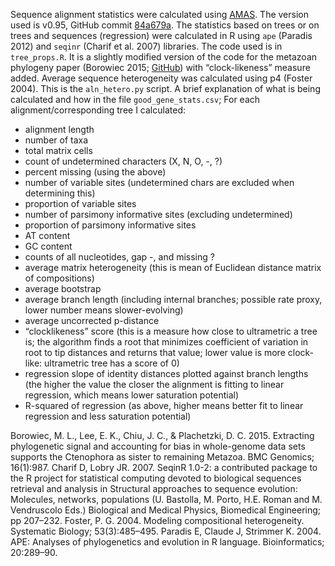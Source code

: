 Sequence alignment statistics were calculated using [AMAS]( https://peerj.com/preprints/1355/). The version used is v0.95, GitHub commit [84a679a]( https://github.com/marekborowiec/AMAS/commit/84a679ac71bc64ef94cb9d606dd535ae82226e25).
The statistics based on trees or on trees and sequences (regression) were calculated in R using `ape` (Paradis 2012) and `seqinr` (Charif et al. 2007) libraries. The code used is in `tree_props.R`. It is a slightly modified version of the code for the metazoan phylogeny paper (Borowiec 2015; [GitHub]( https://github.com/marekborowiec/metazoan_phylogenomics)) with “clock-likeness” measure added.
Average sequence heterogeneity was calculated using p4 (Foster 2004). This is the `aln_hetero.py` script.
A brief explanation of what is being calculated and how in the file `good_gene_stats.csv`; For each alignment/corresponding tree I calculated:
* alignment length
* number of taxa
* total matrix cells
* count of undetermined characters (X, N, O, -, ?)
* percent missing (using the above)
* number of variable sites (undetermined chars are excluded when determining this)
* proportion of variable sites
* number of parsimony informative sites (excluding undetermined)
* proportion of parsimony informative sites
* AT content
* GC content
* counts of all nucleotides, gap -, and missing ?
* average matrix heterogeneity (this is mean of Euclidean distance matrix of compositions)
* average bootstrap
* average branch length (including internal branches; possible rate proxy, lower number means slower-evolving)
* average uncorrected p-distance
* “clocklikeness” score (this is a measure how close to ultrametric a tree is; the algorithm finds a root that minimizes coefficient of variation in root to tip distances and returns that value; lower value is more clock-like: ultrametric tree has a score of 0)
* regression slope of identity distances plotted against branch lengths (the higher the value the closer the alignment is fitting to linear regression, which means lower saturation potential)
* R-squared of regression (as above, higher means better fit to linear regression and less saturation potential)

Borowiec, M. L., Lee, E. K., Chiu, J. C., & Plachetzki, D. C. 2015. Extracting phylogenetic signal and accounting for bias in whole-genome data sets supports the Ctenophora as sister to remaining Metazoa. BMC Genomics; 16(1):987.
Charif D, Lobry JR. 2007. SeqinR 1.0-2: a contributed package to the R project for statistical computing devoted to biological sequences retrieval and analysis in Structural approaches to sequence evolution: Molecules, networks, populations (U. Bastolla, M. Porto, H.E. Roman and M. Vendruscolo Eds.) Biological and Medical Physics, Biomedical Engineering; pp 207–232.
Foster, P. G. 2004. Modeling compositional heterogeneity. Systematic Biology; 53(3):485–495.
Paradis E, Claude J, Strimmer K. 2004. APE: Analyses of phylogenetics and evolution in R language. Bioinformatics; 20:289–90.
